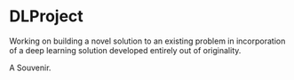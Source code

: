 # DLProject

Working on building a novel solution to an existing problem in incorporation of a deep learning solution developed entirely out of originality. 

A Souvenir. 
